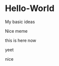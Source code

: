 # Hello-World
My basic ideas

Nice meme

this is here now


















yeet




































































nice
